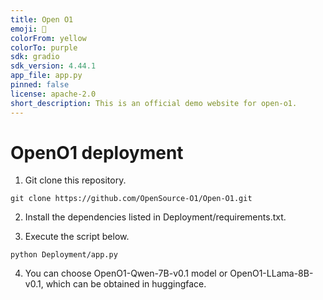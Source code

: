 ```yaml
---
title: Open O1
emoji: 💬
colorFrom: yellow
colorTo: purple
sdk: gradio
sdk_version: 4.44.1
app_file: app.py
pinned: false
license: apache-2.0
short_description: This is an official demo website for open-o1.
---
```


# OpenO1 deployment

1.  Git clone this repository.
    

```shell
git clone https://github.com/OpenSource-O1/Open-O1.git
```

2.  Install the dependencies listed in Deployment/requirements.txt.
    
    
3.  Execute the script below.
    

```shell
python Deployment/app.py
```

4. You can choose OpenO1-Qwen-7B-v0.1 model or OpenO1-LLama-8B-v0.1, which can be obtained in huggingface.